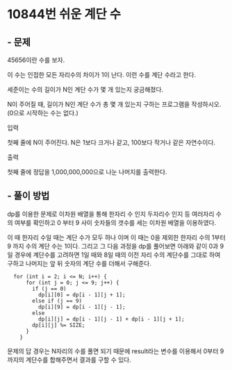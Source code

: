 # 10844번 쉬운 계단 수

## - 문제
45656이란 수를 보자.

이 수는 인접한 모든 자리수의 차이가 1이 난다. 이런 수를 계단 수라고 한다.

세준이는 수의 길이가 N인 계단 수가 몇 개 있는지 궁금해졌다.

N이 주어질 때, 길이가 N인 계단 수가 총 몇 개 있는지 구하는 프로그램을 작성하시오. (0으로 시작하는 수는 없다.)

입력

첫째 줄에 N이 주어진다. N은 1보다 크거나 같고, 100보다 작거나 같은 자연수이다.

출력

첫째 줄에 정답을 1,000,000,000으로 나눈 나머지를 출력한다.
## - 풀이 방법
dp를 이용한 문제로 이차원 배열을 통해 한자리 수 인지 두자리수 인지 등 여러자리 수의 여부를 확인하고 0 부터 9 사이 숫자들의 갯수를 세는 이차원 배열을 이용하였다. 

이 때 한자리 수일 때는 계단 수가 모두 하나 이며 이 때는 0을 제외한 한자리 수의 1부터 9 까지 수의 계단 수는 1이다. 그리고 그 다음 과정을 dp를 풀어보면 아래와 같이 0과 9일 경우에 계단수를 고려하면 1일 때와 8일 때의 이전 자리 수의 계단수를 그대로 하여 구하고 나머지는 앞 뒤 숫자의 계단 수를 더해서 구해준다.

      for (int i = 2; i <= N; i++) {
          for (int j = 0; j <= 9; j++) {
            if (j == 0)
              dp[i][0] = dp[i - 1][j + 1];
            else if (j == 9)
              dp[i][9] = dp[i - 1][j - 1];
            else
              dp[i][j] = dp[i - 1][j - 1] + dp[i - 1][j + 1];
            dp[i][j] %= SIZE;
          }
        }
문제의 답 경우는 N자리의 수를 풀면 되기 때문에 result라는 변수를 이용해서 0부터 9 까지의 계단수를 합해주면서 결과를 구할 수 있다.

